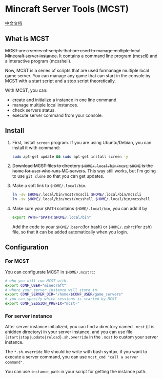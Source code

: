 # Mincraft Server Tools (MCST)

[中文文档](README_zh-cn.md)

## What is MCST

~~MCST are a series of scripts that are used to manage multiple local Minecraft
server instance.~~ It contains a command line program (mcscli) and a 
interactive program (mcsshell).

Now, MCST is a series of scripts that are used formanage multiple local game
server. You can manage any game that can start in the console by MCST with a 
start script and a stop script theoretically.

With MCST, you can:
- create and initialize a instance in one line command.
- manage multiple local instances.
- check servers status.
- execute server command from your console.

## Install

1. First, install `screen` program. If you are using Ubuntu/Debian, you can
   install it with command:
    ```bash
    sudo apt-get update && sudo apt-get install screen -y
    ```
2. ~~Download MCST files to directory `$HOME/.local/bin/mcst`, `$HOME` is the home for user who runs MC servers.~~
   This way still works, but I'm going to 
   use `git clone` so that you can get updates.

3. Make a soft link to `$HOME/.local/bin`.
   ```bash
   ln -sv $HOME/.local/bin/mcst/mcscli $HOME/.local/bin/mcscli
   ln -sv $HOME/.local/bin/mcst/mcsshell $HOME/.local/bin/mcsshell
   ```

4. Make sure your `$PATH` contains `$HOME/.local/bin`, you can add it by
   ```bash
   export PATH="$PATH:$HOME/.local/bin"
   ```
   Add the code to your `$HOME/.basrc`(for bash) or `$HOME/.zshrc`(for zsh)
   file, so that it can be added automatically when you login.

## Configuration

### For MCST

You can configurate MCST in `$HOME/.mcstrc`:
```bash
# who you will run MCST with.
export CONF_USER="minecraft"
# where your server instance will store in.
export CONF_SERVER_DIR="/home/$CONF_USER/game_servers"
# you can specify which sessions is started by MCST
export CONF_SESSION_PREFIX="mcst-"
```

### For server instance

After server instance initialized, you can find a directory named `.mcst`
(it is ahidden directory) in your server instance, and you can use file 
`{start|stop|update|reload}.sh.override` in the `.mcst` to custom your 
server instance.

The `*.sh.override` file should be write with bash syntax, if you want to 
execute a server command, you can use `mcst_cmd "call a server command"`.

You can use `instance_path` in your script for getting the instance path.
